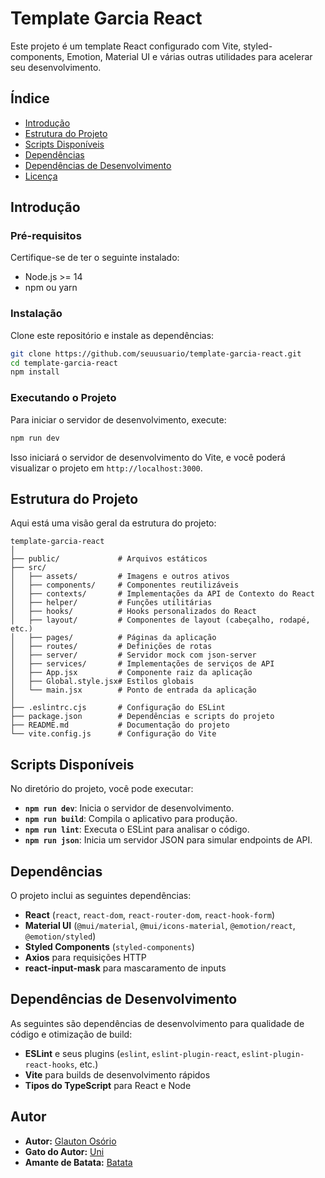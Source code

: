 # Template Garcia React

Este projeto é um template React configurado com Vite, styled-components, Emotion, Material UI e várias outras utilidades para acelerar seu desenvolvimento.

## Índice

- [Introdução](#introdução)
- [Estrutura do Projeto](#estrutura-do-projeto)
- [Scripts Disponíveis](#scripts-disponíveis)
- [Dependências](#dependências)
- [Dependências de Desenvolvimento](#dependências-de-desenvolvimento)
- [Licença](#licença)

## Introdução

### Pré-requisitos

Certifique-se de ter o seguinte instalado:

- Node.js >= 14
- npm ou yarn

### Instalação

Clone este repositório e instale as dependências:

```bash
git clone https://github.com/seuusuario/template-garcia-react.git
cd template-garcia-react
npm install
```

### Executando o Projeto

Para iniciar o servidor de desenvolvimento, execute:

```bash
npm run dev
```

Isso iniciará o servidor de desenvolvimento do Vite, e você poderá visualizar o projeto em `http://localhost:3000`.

## Estrutura do Projeto

Aqui está uma visão geral da estrutura do projeto:

```
template-garcia-react
│
├── public/             # Arquivos estáticos
├── src/
│   ├── assets/         # Imagens e outros ativos
│   ├── components/     # Componentes reutilizáveis
│   ├── contexts/       # Implementações da API de Contexto do React
│   ├── helper/         # Funções utilitárias
│   ├── hooks/          # Hooks personalizados do React
│   ├── layout/         # Componentes de layout (cabeçalho, rodapé, etc.)
│   ├── pages/          # Páginas da aplicação
│   ├── routes/         # Definições de rotas
│   ├── server/         # Servidor mock com json-server
│   ├── services/       # Implementações de serviços de API
│   ├── App.jsx         # Componente raiz da aplicação
│   ├── Global.style.jsx# Estilos globais
│   └── main.jsx        # Ponto de entrada da aplicação
│
├── .eslintrc.cjs       # Configuração do ESLint
├── package.json        # Dependências e scripts do projeto
├── README.md           # Documentação do projeto
└── vite.config.js      # Configuração do Vite
```

## Scripts Disponíveis

No diretório do projeto, você pode executar:

- **`npm run dev`**: Inicia o servidor de desenvolvimento.
- **`npm run build`**: Compila o aplicativo para produção.
- **`npm run lint`**: Executa o ESLint para analisar o código.
- **`npm run json`**: Inicia um servidor JSON para simular endpoints de API.

## Dependências

O projeto inclui as seguintes dependências:

- **React** (`react`, `react-dom`, `react-router-dom`, `react-hook-form`)
- **Material UI** (`@mui/material`, `@mui/icons-material`, `@emotion/react`, `@emotion/styled`)
- **Styled Components** (`styled-components`)
- **Axios** para requisições HTTP
- **react-input-mask** para mascaramento de inputs

## Dependências de Desenvolvimento

As seguintes são dependências de desenvolvimento para qualidade de código e otimização de build:

- **ESLint** e seus plugins (`eslint`, `eslint-plugin-react`, `eslint-plugin-react-hooks`, etc.)
- **Vite** para builds de desenvolvimento rápidos
- **Tipos do TypeScript** para React e Node

## Autor

- **Autor:** [Glauton Osório](https://github.com/glautonOsorio)
- **Gato do Autor:** [Uni](https://github.com/glautonOsorio)
- **Amante de Batata:** [Batata](https://github.com/glautonOsorio)
